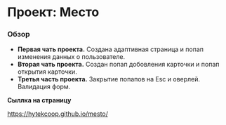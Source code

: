# Проект: Место

### Обзор

- **Первая чать проекта.** Создана адаптивная страница и попап изменения данных о пользователе.
- **Вторая чать проекта.** Создан попап добовления карточки и попап открытия карточки.
- **Третья часть проекта.** Закрытие попапов на Esc и оверлей. Валидация форм.

**Сыллка на страницу**

https://hytekcoop.github.io/mesto/
